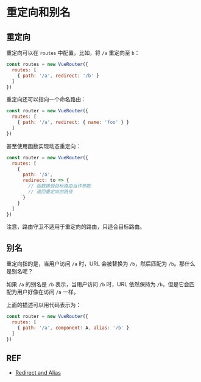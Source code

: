 # 重定向和别名

## 重定向

重定向可以在 `routes` 中配置。比如，将 `/a` 重定向至 `b`：

```js
const routes = new VueRouter({
  routes: [
    { path: '/a', redirect: '/b' }
  ]
})
```

重定向还可以指向一个命名路由：

```js
const router = new VueRouter({
  routes: [
    { path: '/a', redirect: { name: 'foo' } }
  ]
})
```

甚至使用函数实现动态重定向：

```js
const router = new VueRouter({
  routes: [
    { 
      path: '/a', 
      redirect: to => {
        // 函数接受目标路由当作参数
        // 返回重定向的路径
      } 
    }
  ]
})
```

注意，路由守卫不适用于重定向的路由，只适合目标路由。

## 别名

重定向指的是，当用户访问 `/a` 时，URL 会被替换为 `/b`，然后匹配为 `/b`。那什么是别名呢？

如果 `/a` 的别名是 `/b` 表示，当用户访问 `/b` 时，URL 依然保持为 `/b`，但是它会匹配为用户好像在访问 `/a` 一样。

上面的描述可以用代码表示为：

```js
const router = new VueRouter({
  routes: [
    { path: '/a', component: A, alias: '/b' }
  ]
})
```

## REF

- [Redirect and Alias][redirect-and-alias]

[redirect-and-alias]: https://router.vuejs.org/en/essentials/redirect-and-alias.html
[guard]: https://router.vuejs.org/en/advanced/navigation-guards.html